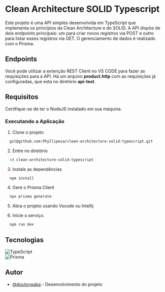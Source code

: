 # Clean Architecture SOLID Typescript

Este projeto é uma API simples desenvolvida em TypeScript que implementa os princípios da Clean Architecture e do SOLID. A API dispõe de dois 
endpoints principais: um para criar novos registros via POST e outro para listar esses registros via GET.
O gerenciamento de dados é realizado com o Prisma.

## Endpoints

Você pode utilizar a extenção REST Client no VS CODE para fazer as requisições para a API.
Há um arquivo **product.http** com as requisições já configuradas, que esta no diretório **api-test**.


## Requisitos
Certifique-se de ter o NodeJS instalado em sua máquina.


### Executando a Aplicação

1. Clone o projeto 

```bash
  git@github.com:Phyllipesa/clean-architecture-solid-typescript.git
```

2. Entre no diretório

```bash
  cd clean-architecture-solid-typescript
```

3. Instale as dependências

```bash
  npm install
```
4. Gere o Prisma Client

```bash
  npx prisma generate
```

5. Abra o projeto usando Vscode ou Intellij


6. Inicie o serviço.

```bash
  npm run dev
```

## Tecnologias

 ![TypeScript](https://img.shields.io/badge/typescript-%23007ACC.svg?style=for-the-badge&logo=typescript&logoColor=white) </br>
 ![Prisma](https://img.shields.io/badge/Prisma-3982CE?style=for-the-badge&logo=Prisma&logoColor=white)

## Autor

- [@doutorwaka](https://github.com/doutorwaka) - Desenvolvimento do projeto
